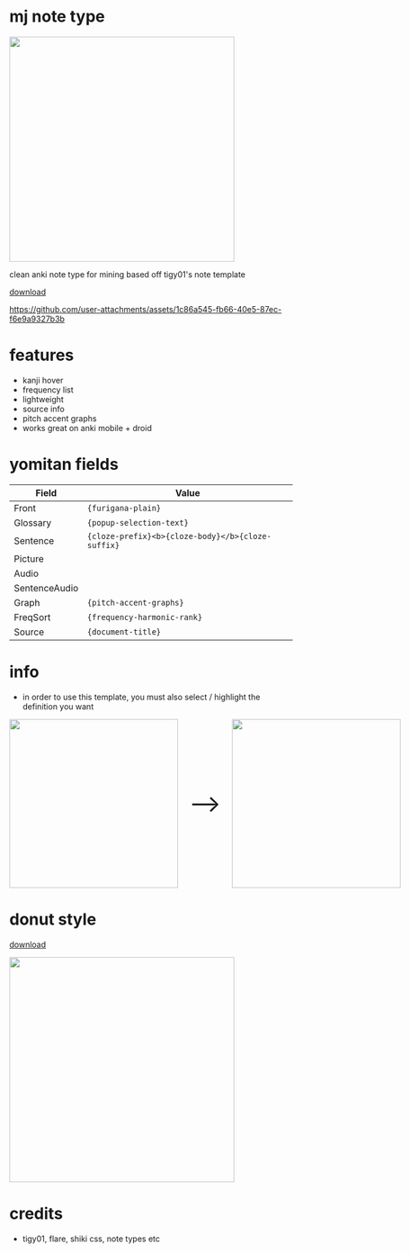 # mj note type
<img src="https://github.com/user-attachments/assets/7171341b-806a-4c04-b150-75c547f3cd56" width="400">

clean anki note type for mining based off tigy01's note template

[download](https://raw.githubusercontent.com/watchtheflowers/mj-s-note-type/main/mj%20auto%20mining.apkg)


https://github.com/user-attachments/assets/1c86a545-fb66-40e5-87ec-f6e9a9327b3b

# features
- kanji hover
- frequency list
- lightweight
- source info
- pitch accent graphs
- works great on anki mobile + droid

# yomitan fields

| Field              | Value                                             |
| ------------------ | ------------------------------------------------- |
| Front              | `{furigana-plain}`                                |
| Glossary           | `{popup-selection-text}`                          |
| Sentence           | `{cloze-prefix}<b>{cloze-body}</b>{cloze-suffix}` |
| Picture            |                                                   |
| Audio              |                                                   |
| SentenceAudio      |                                                   |
| Graph              | `{pitch-accent-graphs}`                           |
| FreqSort           | `{frequency-harmonic-rank}`                       |
| Source             | `{document-title}`                                |

# info
- in order to use this template, you must also select / highlight the definition you want

<div align="left" style="display: inline-flex; align-items: center; gap: 20px;">
  <img src="https://github.com/user-attachments/assets/0c5c2cd6-f420-4ba5-a7b8-57e5132c222d" height="300px" />
  <span style="font-size: 3em;">⟶</span>
  <img src="https://github.com/user-attachments/assets/e06c5e53-c00e-476d-9634-e05679e42619" height="300px" />
</div>




# donut style 
[download](https://github.com/watchtheflowers/mj-s-note-type/releases/download/donut/mj.donut.apkg)

<img src="https://github.com/user-attachments/assets/ff72a9be-6688-47b2-b6fd-b5ee9cde6f26" width="400">





# credits
- tigy01, flare, shiki css, note types etc
